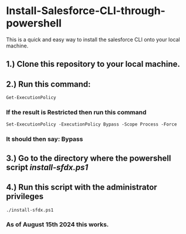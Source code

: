 # Install-Salesforce-CLI-through-powershell
This is a quick and easy way to install the salesforce CLI onto your local machine.
## 1.) Clone this repository to your local machine. 
## 2.) Run this command:
`Get-ExecutionPolicy`
### If the result is Restricted then run this command
`Set-ExecutionPolicy -ExecutionPolicy Bypass -Scope Process -Force`
### It should then say: Bypass
## 3.) Go to the directory where the powershell script *install-sfdx.ps1*
## 4.) Run this script with the administrator privileges
`./install-sfdx.ps1`
### As of August 15th 2024 this works.
